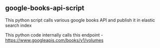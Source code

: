 ## google-books-api-script
This python script calls various google books API and publish it in elastic search index

This python code internally calls this endpoint - https://www.googleapis.com/books/v1/volumes


